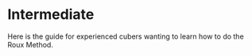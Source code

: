 # Intermediate

Here is the guide for experienced cubers wanting to learn how to do the Roux Method.